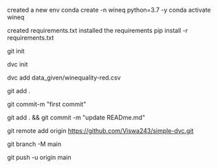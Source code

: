 created a new env
conda create -n wineq python=3.7 -y
conda activate wineq

created requirements.txt
installed the requirements
pip install -r requirements.txt


git init

dvc init

dvc add data_given/winequality-red.csv

git add .

git commit-m "first commit"

git add . && git commit -m "update READme.md" 

git remote add origin https://github.com/Viswa243/simple-dvc.git

git branch -M main

git push -u origin main

